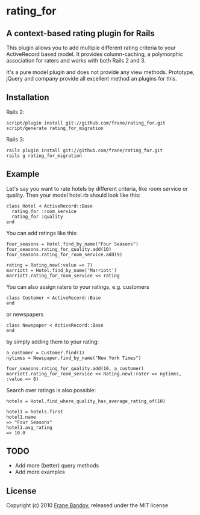 # rating_for

## A context-based rating plugin for Rails
This plugin allows you to add multiple different rating criteria to your ActiveRecord based model. It provides column-caching, a polymorphic association for raters and works with both Rails 2 and 3.

It's a pure model plugin and does not provide any view methods. Prototype, jQuery and company provide all excellent method an plugins for this.

## Installation
Rails 2:

    script/plugin install git://github.com/frane/rating_for.git
    script/generate rating_for_migration

Rails 3:
    
    rails plugin install git://github.com/frane/rating_for.git
    rails g rating_for_migration


## Example
Let's say you want to rate hotels by different criteria, like room service or quality.
Then your model hotel.rb should look like this:
    
    class Hotel < ActiveRecord::Base
      rating_for :room_service
      rating_for :quality
    end

You can add ratings like this:
  
    four_seasons = Hotel.find_by_name("Four Seasons")
    four_seasons.rating_for_quality.add(10)
    four_seasons.rating_for_room_service.add(9)
    
    rating = Rating.new(:value => 7)
    marriott = Hotel.find_by_name('Marriott')
    marriott.rating_for_room_service << rating
    
You can also assign raters to your ratings,
e.g. customers

    class Customer < ActiveRecord::Base
    end

or newspapers
    
    class Newspaper < ActiveRecord::Base
    end

by simply adding them to your rating:
  
    a_customer = Customer.find(1)
    nytimes = Newspaper.find_by_name("New York Times")
    
    four_seasons.rating_for_quality.add(10, a_customer)
    marriott.rating_for_room_service << Rating.new(:rater => nytimes, :value => 8)
    
Search over ratings is also possible:

    hotels = Hotel.find_where_quality_has_average_rating_of(10)
    
    hotel1 = hotels.first
    hotel1.name
    => "Four Seasons"
    hotel1.avg_rating
    => 10.0
    
## TODO
 * Add more (better) query methods
 * Add more examples

## License
Copyright (c) 2010 [Frane Bandov](http://github.com/frane), released under the MIT license
